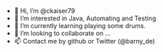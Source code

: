 - 👋 Hi, I’m @ckaiser79
- 👀 I’m interested in Java, Automating and Testing
- 🌱 I’m currently learning playing some drums.
- 💞️ I’m looking to collaborate on ...
- 📫 Contact me by github or Twitter (@barny_de)

<!---
ckaiser79/ckaiser79 is a ✨ special ✨ repository because its `README.md` (this file) appears on your GitHub profile.
You can click the Preview link to take a look at your changes.
--->
